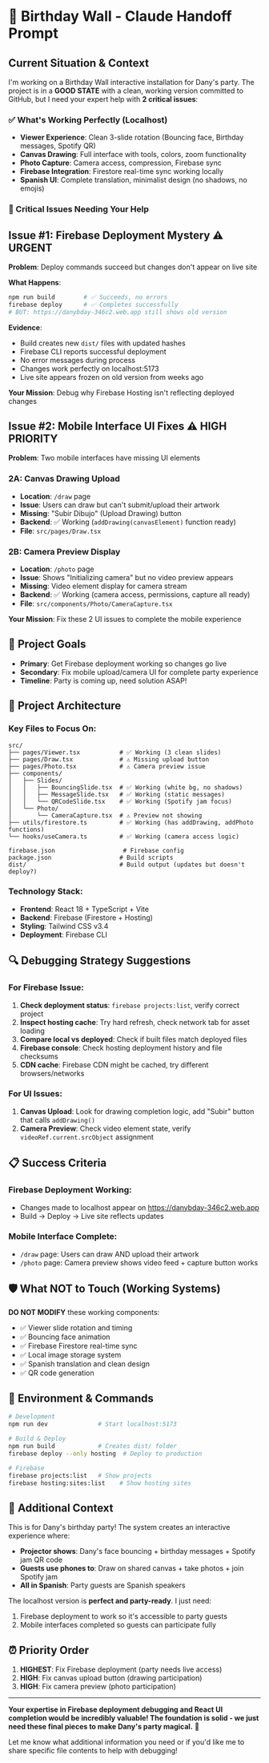 # 🎉 Birthday Wall - Claude Handoff Prompt

## Current Situation & Context

I'm working on a Birthday Wall interactive installation for Dany's party. The project is in a **GOOD STATE** with a clean, working version committed to GitHub, but I need your expert help with **2 critical issues**:

### ✅ What's Working Perfectly (Localhost)
- **Viewer Experience**: Clean 3-slide rotation (Bouncing face, Birthday messages, Spotify QR)
- **Canvas Drawing**: Full interface with tools, colors, zoom functionality
- **Photo Capture**: Camera access, compression, Firebase sync
- **Firebase Integration**: Firestore real-time sync working locally
- **Spanish UI**: Complete translation, minimalist design (no shadows, no emojis)

### 🚨 Critical Issues Needing Your Help

## Issue #1: Firebase Deployment Mystery ⚠️ URGENT
**Problem**: Deploy commands succeed but changes don't appear on live site

**What Happens**:
```bash
npm run build        # ✅ Succeeds, no errors
firebase deploy      # ✅ Completes successfully  
# BUT: https://danybday-346c2.web.app still shows old version
```

**Evidence**:
- Build creates new `dist/` files with updated hashes
- Firebase CLI reports successful deployment
- No error messages during process
- Changes work perfectly on localhost:5173
- Live site appears frozen on old version from weeks ago

**Your Mission**: Debug why Firebase Hosting isn't reflecting deployed changes

## Issue #2: Mobile Interface UI Fixes ⚠️ HIGH PRIORITY
**Problem**: Two mobile interfaces have missing UI elements

### 2A: Canvas Drawing Upload
- **Location**: `/draw` page
- **Issue**: Users can draw but can't submit/upload their artwork
- **Missing**: "Subir Dibujo" (Upload Drawing) button
- **Backend**: ✅ Working (`addDrawing(canvasElement)` function ready)
- **File**: `src/pages/Draw.tsx`

### 2B: Camera Preview Display  
- **Location**: `/photo` page
- **Issue**: Shows "Initializing camera" but no video preview appears
- **Missing**: Video element display for camera stream
- **Backend**: ✅ Working (camera access, permissions, capture all ready)
- **File**: `src/components/Photo/CameraCapture.tsx`

**Your Mission**: Fix these 2 UI issues to complete the mobile experience

## 🎯 Project Goals
- **Primary**: Get Firebase deployment working so changes go live
- **Secondary**: Fix mobile upload/camera UI for complete party experience
- **Timeline**: Party is coming up, need solution ASAP!

## 📁 Project Architecture

### Key Files to Focus On:
```
src/
├── pages/Viewer.tsx           # ✅ Working (3 clean slides)
├── pages/Draw.tsx             # ⚠️ Missing upload button
├── pages/Photo.tsx            # ⚠️ Camera preview issue
├── components/
│   ├── Slides/
│   │   ├── BouncingSlide.tsx  # ✅ Working (white bg, no shadows)
│   │   ├── MessageSlide.tsx   # ✅ Working (static messages)
│   │   └── QRCodeSlide.tsx    # ✅ Working (Spotify jam focus)
│   └── Photo/
│       └── CameraCapture.tsx  # ⚠️ Preview not showing
├── utils/firestore.ts         # ✅ Working (has addDrawing, addPhoto functions)
└── hooks/useCamera.ts         # ✅ Working (camera access logic)

firebase.json                   # Firebase config
package.json                   # Build scripts
dist/                          # Build output (updates but doesn't deploy?)
```

### Technology Stack:
- **Frontend**: React 18 + TypeScript + Vite
- **Backend**: Firebase (Firestore + Hosting)  
- **Styling**: Tailwind CSS v3.4
- **Deployment**: Firebase CLI

## 🔍 Debugging Strategy Suggestions

### For Firebase Issue:
1. **Check deployment status**: `firebase projects:list`, verify correct project
2. **Inspect hosting cache**: Try hard refresh, check network tab for asset loading
3. **Compare local vs deployed**: Check if built files match deployed files
4. **Firebase console**: Check hosting deployment history and file checksums
5. **CDN cache**: Firebase CDN might be cached, try different browsers/networks

### For UI Issues:
1. **Canvas Upload**: Look for drawing completion logic, add "Subir" button that calls `addDrawing()`
2. **Camera Preview**: Check video element state, verify `videoRef.current.srcObject` assignment

## 📋 Success Criteria

### Firebase Deployment Working:
- Changes made to localhost appear on https://danybday-346c2.web.app
- Build → Deploy → Live site reflects updates

### Mobile Interface Complete:
- `/draw` page: Users can draw AND upload their artwork
- `/photo` page: Camera preview shows video feed + capture button works

## 🛡️ What NOT to Touch (Working Systems)

**DO NOT MODIFY** these working components:
- ✅ Viewer slide rotation and timing
- ✅ Bouncing face animation  
- ✅ Firebase Firestore real-time sync
- ✅ Local image storage system
- ✅ Spanish translation and clean design
- ✅ QR code generation

## 📝 Environment & Commands

```bash
# Development
npm run dev              # Start localhost:5173

# Build & Deploy  
npm run build            # Creates dist/ folder
firebase deploy --only hosting  # Deploy to production

# Firebase
firebase projects:list   # Show projects
firebase hosting:sites:list    # Show hosting sites
```

## 🎵 Additional Context

This is for Dany's birthday party! The system creates an interactive experience where:
- **Projector shows**: Dany's face bouncing + birthday messages + Spotify jam QR code
- **Guests use phones to**: Draw on shared canvas + take photos + join Spotify jam
- **All in Spanish**: Party guests are Spanish speakers

The localhost version is **perfect and party-ready**. I just need:
1. Firebase deployment to work so it's accessible to party guests
2. Mobile interfaces completed so guests can participate fully

## ⏰ Priority Order
1. **HIGHEST**: Fix Firebase deployment (party needs live access)  
2. **HIGH**: Fix canvas upload button (drawing participation)
3. **HIGH**: Fix camera preview (photo participation)

---

**Your expertise in Firebase deployment debugging and React UI completion would be incredibly valuable! The foundation is solid - we just need these final pieces to make Dany's party magical.** 🎉

Let me know what additional information you need or if you'd like me to share specific file contents to help with debugging!